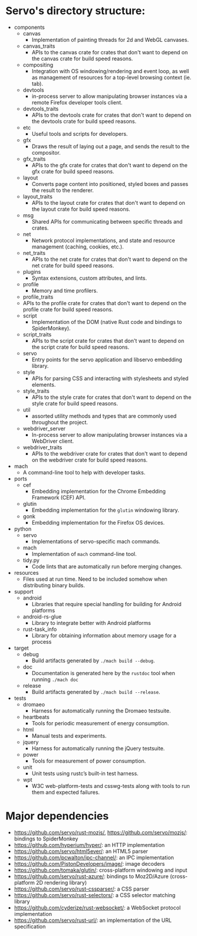 # Servo's directory structure:
* components
	* canvas
		* Implementation of painting threads for 2d and WebGL canvases.
	* canvas_traits
		* APIs to the canvas crate for crates that don't want to depend on the canvas crate for build speed reasons.
	* compositing
		* Integration with OS windowing/rendering and event loop, as well as management of resources for a top-level browsing context (ie. tab).
	* devtools
		* in-process server to allow manipulating browser instances via a remote Firefox developer tools client.
	* devtools_traits
		* APIs to the devtools crate for crates that don't want to depend on the devtools crate for build speed reasons.
	* etc
		* Useful tools and scripts for developers.
	* gfx
		* Draws the result of laying out a page, and sends the result to the compositor.
	* gfx_traits
		* APIs to the gfx crate for crates that don't want to depend on the gfx crate for build speed reasons.
	* layout
		* Converts page content into positioned, styled boxes and passes the result to the renderer.
	* layout_traits
		* APIs to the layout crate for crates that don't want to depend on the layout crate for build speed reasons.
	* msg
		* Shared APIs for communicating between specific threads and crates.
	* net
		* Network protocol implementations, and state and resource management (caching, cookies, etc.).
	* net_traits
		* APIs to the net crate for crates that don't want to depend on the net crate for build speed reasons.
	* plugins
		* Syntax extensions, custom attributes, and lints.
	* profile
		* Memory and time profilers.
	* profile_traits
  	* APIs to the profile crate for crates that don't want to depend on the profile crate for build speed reasons.
	* script
		* Implementation of the DOM (native Rust code and bindings to SpiderMonkey).
	* script_traits
		* APIs to the script crate for crates that don't want to depend on the script crate for build speed reasons.
	* servo
		* Entry points for the servo application and libservo embedding library.
	* style
		* APIs for parsing CSS and interacting with stylesheets and styled elements.
	* style_traits
		* APIs to the style crate for crates that don't want to depend on the style crate for build speed reasons.
	* util
		* assorted utility methods and types that are commonly used throughout the project.
	* webdriver_server
		* In-process server to allow manipulating browser instances via a WebDriver client.
	* webdriver_traits
		* APIs to the webdriver crate for crates that don't want to depend on the webdriver crate for build speed reasons.
* mach
	* A command-line tool to help with developer tasks.
* ports
	* cef
		* Embedding implementation for the Chrome Embedding Framework (CEF) API.
	* glutin
		* Embedding implementation for the `glutin` windowing library.
	* gonk
		* Embedding implementation for the Firefox OS devices.
* python
	* servo
		* Implementations of servo-specific mach commands.
	* mach
		* Implementation of `mach` command-line tool.
	* tidy.py
		* Code lints that are automatically run before merging changes.
* resources
	* Files used at run time. Need to be included somehow when distributing binary builds.
* support
	* android
		* Libraries that require special handling for building for Android platforms
	* android-rs-glue
		* Library to integrate better with Android platforms
	* rust-task_info
		* Library for obtaining information about memory usage for a process
* target
	* debug
		* Build artifacts generated by `./mach build --debug`.
	* doc
		* Documentation is generated here by the `rustdoc` tool when running `./mach doc`
	* release
		* Build artifacts generated by `./mach build --release`.
* tests
	* dromaeo
		* Harness for automatically running the Dromaeo testsuite.
	* heartbeats
		* Tools for periodic measurement of energy consumption.
	* html
		* Manual tests and experiments.
	* jquery
		* Harness for automatically running the jQuery testsuite.
	* power
		* Tools for measurement of power consumption.
	* unit
		* Unit tests using rustc’s built-in test harness.
	* wpt
		* W3C web-platform-tests and csswg-tests along with tools to run them and expected failures.

# Major dependencies
* <https://github.com/servo/rust-mozjs/>, <https://github.com/servo/mozjs/>: bindings to SpiderMonkey
* <https://github.com/hyperium/hyper/>: an HTTP implementation
* <https://github.com/servo/html5ever/>: an HTML5 parser
* <https://github.com/pcwalton/ipc-channel/>: an IPC implementation
* <https://github.com/PistonDevelopers/image/>: image decoders
* <https://github.com/tomaka/glutin/>: cross-platform windowing and input
* <https://github.com/servo/rust-azure/>: bindings to Moz2D/Azure (cross-platform 2D rendering library)
* <https://github.com/servo/rust-cssparser/>: a CSS parser
* <https://github.com/servo/rust-selectors/>: a CSS selector matching library
* <https://github.com/cyderize/rust-websocket/>: a WebSocket protocol implementation
* <https://github.com/servo/rust-url/>: an implementation of the URL specification
